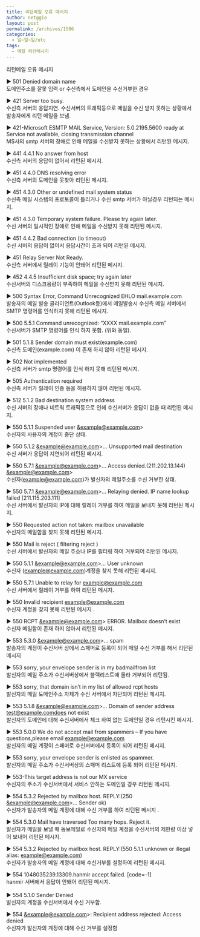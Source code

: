 ```yaml
---
title: 리턴메일 오류 메시지
author: netggio
layout: post
permalink: /archives/1586
categories:
  - 일~일~일/etc
tags:
  - 메일 리턴메시지
---
```

리턴메일 오류 메시지

  


▶ 501 Denied domain name  
도메인주소를 잘못 입력 or 수신측에서 도메인을 수신거부한 경우 

  


▶ 421 Server too busy.  
수신측 서버의 응답지연. 수신서버의 트래픽등으로 메일을 수신 받지 못하는 상황에서 발송자에게 리턴 메일을 보냄.

  


▶ 421-Microsoft ESMTP MAIL Service, Version: 5.0.2195.5600 ready at Service not available, closing transmission channel  
MS사의 smtp 서버의 장애로 인해 메일을 수신받지 못하는 상황에서 리턴된 메시지. 

  


▶ 441 4.4.1 No answer from host  
수신측 서버의 응답이 없어서 리턴된 메시지. 

  


▶ 451 4.4.0 DNS resolving error  
수신측 서버의 도메인을 못찾아 리턴된 메시지. 

  


▶ 451 4.3.0 Other or undefined mail system status  
수신측 메일 시스템의 프로토콜이 틀리거나 수신 smtp 서버가 아닐경우 리턴되는 메시지. 

  


▶ 451 4.3.0 Temporary system failure. Please try again later.  
수신 서버의 일시적인 장애로 인해 메일을 수신받지 못해 리턴된 메시지. 

  


▶ 451 4.4.2 Bad connection (io timeout)  
수신 서버의 응답이 없어서 응답시간이 초과 되어 리턴된 메시지. 

  


▶ 451 Relay Server Not Ready.  
수신측 서버에서 릴레이 기능이 안돼어 리턴된 메시지. 

  


▶ 452 4.4.5 Insufficient disk space; try again later  
수신서버의 디스크용량이 부족하여 메일을 수신받지 못해 리턴된 메시지. 

  


▶ 500 Syntax Error, Command Unrecognized EHLO mail.example.com  
발송자의 메일 발송 클라이언트(Outlook등)에서 메일발송시 수신측 메일 서버에서   
SMTP 명령어를 인식하지 못해 리턴된 메시지. 

  


▶ 500 5.5.1 Command unrecognized: &#8220;XXXX mail.example.com&#8221;  
수신서버가 SMTP 명령어를 인식 하지 못함. (위와 동일).

  


▶ 501 5.1.8 Sender domain must exist(example.com)  
수신측 도메인(example.com) 이 존재 하지 않아 리턴된 메시지.

  


▶ 502 Not implemented  
수신측 서버가 smtp 명령어를 인식 하지 못해 리턴된 메시지. 

  


▶ 505 Authentication required  
수신측 서버가 릴레이 인증 등을 허용하지 않아 리턴된 메시지. 

  


▶ 512 5.1.2 Bad destination system address  
수신 서버의 장애나 네트웍 트래픽등으로 인헤 수신서버가 응답이 없을 때 리턴된 메시지. 

  


▶ 550 5.1.1 Suspended user <&example@example.com>>   
수신자의 사용자의 계정이 중단 상태.

  


▶ 550 5.1.2 <&example@example.com>>&#8230; Unsupported mail destination  
수신 서버가 응답이 지연되어 리턴된 메시지. 

  


▶ 550 5.7.1 <&example@example.com>>&#8230; Access denied.(211.202.13.144) <&example@example.com>>  
수신자(<example@example.com>)가 발신자의 메일주소를 수신 거부한 상태. 

  


▶ 550 5.7.1 <&example@example.com>>&#8230; Relaying denied. IP name lookup failed [211.115.203.111]  
수신 서버에서 발신자의 IP에 대해 릴레이 거부를 하여 메일을 보내지 못해 리턴된 메시지. 

  


▶ 550 Requested action not taken: mailbox unavailable  
수신자의 메일함을 찾지 못해 리턴된 메시지. 

  


▶ 550 Mail is reject ( filtering reject )  
수신 서버에서 발신자의 메일 주소나 IP를 필터링 하여 거부되어 리턴된 메시지. 

  


▶ 550 5.1.1 <&example@example.com>>&#8230; User unknown  
수신자 (<example@example.com>)계정을 찾지 못해 리턴된 메시지. 

  


▶ 550 5.7.1 Unable to relay for <example@example.com>  
수신 서버에서 릴레이 거부를 하여 리턴된 메시지. 

  


▶ 550 Invalid recipient <example@example.com>  
수신자 계정을 찾지 못해 리턴된 메시지 .

  


▶ 550 RCPT <&example@example.com>> ERROR. Mailbox doesn&#8217;t exist  
수신자 메일함이 존재 하지 않아서 리턴된 메시지. 

  


▶ 553 5.3.0 <&example@example.com>>&#8230; spam  
발송자의 계정이 수신서버 상에서 스패머로 등록이 되어 메일 수신 거부를 해서 리턴된 메시지 

  


▶ 553 sorry, your envelope sender is in my badmailfrom list  
발신자의 메일 주소가 수신서버상에서 블랙리스트에 올라 거부되어 리턴됨. 

  


▶ 553 sorry, that domain isn&#8217;t in my list of allowed rcpt hosts   
발신자의 메일 도메인주소 자체가 수신 서버에서 차단되어 리턴된 메시지. 

  


▶ 553 5.1.8 <&example@example.com>>&#8230; Domain of sender address <test@example.comdoes> not exist  
발신자의 도메인에 대해 수신서버에서 체크 하여 없는 도메인일 경우 리턴시킨 메시지. 

  


▶ 553 5.0.0 We do not accept mail from spammers &#8211; If you have questions,please email <example@example.com>  
발신자의 메일 계정이 스패머로 수신서버에서 등록이 되어 리턴된 메시지. 

  


▶ 553 sorry, your envelope sender is enlisted as spammer.  
발신자의 메일 주소가 수신서버상의 스패머 리스트에 등록 되어 리턴된 메시지. 

  


▶ 553-This target address is not our MX service  
수신자의 주소가 수신서버에서 서비스 안하는 도메인일 경우 리턴된 메시지. 

  


▶ 554 5.3.2 Rejected by mailbox host. REPLY:(250 <&example@example.com>>&#8230; Sender ok)  
수신자가 발송자의 메일 계정에 대해 수신 거부를 하여 리턴된 메시지 . 

  


▶ 554 5.3.0 Mail have traversed Too many hops. Reject it.  
발신자가 메일을 보낼 때 동보메일로 수신자의 메일 계정을 수신서버의 제한량 이상 넣어 보내어 리턴된 메시지. 

  


▶ 554 5.3.2 Rejected by mailbox host. REPLY:(550 5.1.1 unknown or illegal alias: <example@example.com>)  
수신자가 발송자의 메일 계정에 대해 수신거부를 설정하여 리턴된 메시지. 

  


▶ 554 1048035239.13309.hanmir accept failed. [code=-1]  
hanmir 서버에서 응답이 안돼어 리턴된 메시지.   
&nbsp;  
▶ 554 5.1.0 Sender Denied  
발신자의 계정을 수신서버에서 수신 거부함. 

  


▶ 554 <&example@example.com>>: Recipient address rejected: Access denied  
수신자가 발신자의 계정에 대해 수신 거부를 설정함